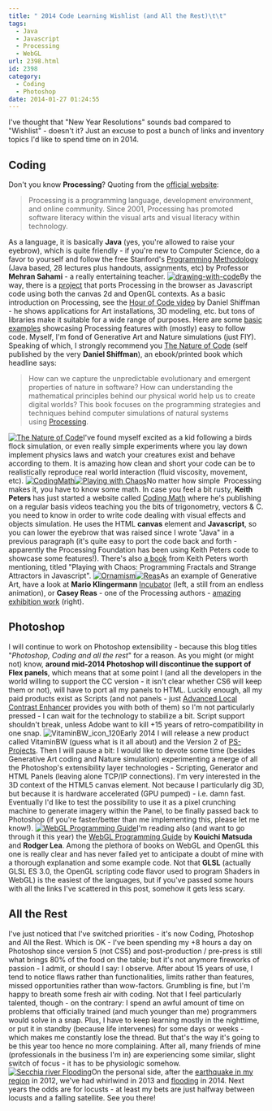 ```yaml
---
title: " 2014 Code Learning Wishlist (and All the Rest)\t\t"
tags:
  - Java
  - Javascript
  - Processing
  - WebGL
url: 2398.html
id: 2398
category:
  - Coding
  - Photoshop
date: 2014-01-27 01:24:55
---
```


I've thought that "New Year Resolutions" sounds bad compared to "Wishlist" - doesn't it? Just an excuse to post a bunch of links and inventory topics I'd like to spend time on in 2014.

Coding
------

Don't you know **Processing**? Quoting from the [official website](http://www.processing.org "Processing Foundation"):

> Processing is a programming language, development environment, and online community. Since 2001, Processing has promoted software literacy within the visual arts and visual literacy within technology.

As a language, it is basically **Java** (yes, you're allowed to raise your eyebrow), which is quite friendly - if you're new to Computer Science, do a favor to yourself and follow the free Stanford's [Programming Methodology](http://see.stanford.edu/see/courseinfo.aspx?coll=824a47e1-135f-4508-a5aa-866adcae1111 "Programming Methodology on Stanford") (Java based, 28 lectures plus handouts, assignments, etc) by Professor **Mehran Sahami** \- a really entertaining teacher. [![drawing-with-code](http://localhost:8888/wp-content/uploads/2014/01/drawing-with-code-150x112.jpg "Processing's Hour of Code")](http://hello.processing.org "Processing's Hour of Code")By the way, there is a [project](http://processingjs.org "ProcessingJS") that ports Processing in the browser as Javascript code using both the canvas 2d and OpenGL contexts. As a basic introduction on Processing, see the [Hour of Code video](http://hello.processing.org "Processing's Hour of Code") by Daniel Shiffman - he shows applications for Art installations, 3D modeling, etc. but tons of libraries make it suitable for a wide range of purposes. Here are some [basic examples](http://processing.org/examples/ "Processing examples") showcasing Processing features with (mostly) easy to follow code. Myself, I'm fond of Generative Art and Nature simulations (just FIY). Speaking of which, I strongly recommend you [The Nature of Code](http://natureofcode.com "The Nature of Code") (self published by the very **Daniel Shiffman**), an ebook/printed book which headline says:

> How can we capture the unpredictable evolutionary and emergent properties of nature in software? How can understanding the mathematical principles behind our physical world help us to create digital worlds? This book focuses on the programming strategies and techniques behind computer simulations of natural systems using [Processing](http://www.processing.org/).

[![The Nature of Code](http://localhost:8888/wp-content/uploads/2014/01/7749029626_04c08b4bed-150x112.jpg "Daniel Shiffman's The Nature of Code")](http://natureofcode.com "The Nature of Code")I've found myself excited as a kid following a birds flock simulation, or even really simple experiments where you lay down implement physics laws and watch your creatures exist and behave according to them. It is amazing how clean and short your code can be to realistically reproduce real world interaction (fluid viscosity, movement, etc). [![CodingMath](http://localhost:8888/wp-content/uploads/2014/01/CodingMath.png "Keith Peters' Coding Math")](http://codingmath.com "Coding Math")[![Playing with Chaos](http://localhost:8888/wp-content/uploads/2014/01/41irAMY9ktL._BO2204203200_PIsitb-sticker-arrow-clickTopRight35-76_AA278_PIkin4BottomRight-6922_AA300_SH20_OU01_-150x150.jpg)](http://www.amazon.com/Playing-Chaos-Programming-Attractors-JavaScript-ebook/dp/B00FA9CX2Y/)No matter how simple  Processing makes it, you have to know some math. In case you feel a bit rusty, **Keith Peters** has just started a website called [Coding Math](http://codingmath.com "Coding Math") where he's publishing on a regular basis videos teaching you the bits of trigonometry, vectors & C. you need to know in order to write code dealing with visual effects and objects simulation. He uses the HTML **canvas** element and **Javascript**, so you can lower the eyebrow that was raised since I wrote "Java" in a previous paragraph (it's quite easy to port the code back and forth - apparently the Processing Foundation has been using Keith Peters code to showcase some features!). There's also [a book](http://www.amazon.com/Playing-Chaos-Programming-Attractors-JavaScript-ebook/dp/B00FA9CX2Y/ "Playing with Chaos") from Keith Peters worth mentioning, titled "Playing with Chaos: Programming Fractals and Strange Attractors in Javascript". [![Ornamism](http://localhost:8888/wp-content/uploads/2014/01/Ornamism.png "Mario Klingermann (Quasimondo)")](http://incubator.quasimondo.com)[![Reas](http://localhost:8888/wp-content/uploads/2014/01/Reas.png "Casey Reas")](http://reas.com)As an example of Generative Art, have a look at **Mario Klingermann** [Incubator](http://incubator.quasimondo.com "Quasimondo") (left, a still from an endless animation), or **Casey Reas** \- one of the Processing authors - [amazing exhibition work](http://reas.com "Casey Reas") (right).

Photoshop
---------

I will continue to work on Photoshop extensibility - because this blog titles "_Photoshop, Coding and all the rest_" for a reason. As you might (or might not) know, **around mid-2014 Photoshop will discontinue the support of Flex panels**, which means that at some point I (and all the developers in the world willing to support the CC version - it isn't clear whether CS6 will keep them or not), will have to port all my panels to HTML. Luckily enough, all my paid products exist as Scripts (and not panels - just [Advanced Local Contrast Enhancer](http://cs-extensions.com/alce-advanced-local-contrast-enhancer/ "ALCE") provides you with both of them) so I'm not particularly pressed - I can wait for the technology to stabilize a bit. Script support shouldn't break, unless Adobe want to kill +15 years of retro-compatibility in one snap. ![VitaminBW_icon_120](http://localhost:8888/wp-content/uploads/2013/11/VitaminBW_icon_120.png)Early 2014 I will release a new product called VitaminBW (guess what is it all about) and the Version 2 of [PS-Projects](http://localhost:8888/2013/10/introducing-ps-projects-for-photoshop-cc-cs6/ "‘PS Projects’ for Photoshop CC/CS6"). Then I will pause a bit: I would like to devote some time (besides Generative Art coding and Nature simulation) experimenting a merge of all the Photoshop's extensibility layer technologies - Scripting, Generator and HTML Panels (leaving alone TCP/IP connections). I'm very interested in the 3D context of the HTML5 canvas element. Not because I particularly dig 3D, but because it is hardware accelerated (GPU pumped) - i.e. damn fast. Eventually I'd like to test the possibility to use it as a pixel crunching machine to generate imagery within the Panel, to be finally passed back to Photoshop (if you're faster/better than me implementing this, please let me know!). [![WebGL Programming Guide](http://localhost:8888/wp-content/uploads/2014/01/WebGL.png)](http://www.amazon.com/WebGL-Programming-Guide-Interactive-Graphics-ebook/dp/B00DS74080/ref=tmm_kin_title_0)I'm reading also (and want to go through it this year) the [WebGL Programming Guide](http://www.amazon.com/WebGL-Programming-Guide-Interactive-Graphics-ebook/dp/B00DS74080/ref=tmm_kin_title_0 "WebGL Programming Guide") by **Kouichi Matsuda** and **Rodger Lea**. Among the plethora of books on WebGL and OpenGL this one is really clear and has never failed yet to anticipate a doubt of mine with a thorough explanation and some example code. Not that **GLSL** (actually GLSL ES 3.0, the OpenGL scripting code flavor used to program Shaders in WebGL) is the easiest of the languages, but if you've passed some hours with all the links I've scattered in this post, somehow it gets less scary.

All the Rest
------------

I've just noticed that I've switched priorities - it's now Coding, Photoshop and All the Rest. Which is OK - I've been spending my +8 hours a day on Photoshop since version 5 (not CS5) and post-production / pre-press is still what brings 80% of the food on the table; but it's not anymore fireworks of passion - I admit, or should I say: I observe. After about 15 years of use, I tend to notice flaws rather than functionalities, limits rather than features, missed opportunities rather than wow-factors. Grumbling is fine, but I'm happy to breath some fresh air with coding. Not that I feel particularly talented, though - on the contrary: I spend an awful amount of time on problems that officially trained (and much younger than me) programmers would solve in a snap. Plus, I have to keep learning mostly in the nighttime, or put it in standby (because life intervenes) for some days or weeks - which makes me constantly lose the thread. But that's the way it's going to be this year too hence no more complaining. After all, many friends of mine (professionals in the business I'm in) are experiencing some similar, slight switch of focus - it has to be physiologic somehow. [![Secchia river Flooding ](http://localhost:8888/wp-content/uploads/2014/01/alluvione-150x112.jpg)](http://localhost:8888/wp-content/uploads/2014/01/alluvione.jpg)On the personal side, after the [earthquake in my region](http://localhost:8888/2012/06/earthquake-italy-emilia-romagna/ "Earthquake down time") in 2012, we've had whirlwind in 2013 and [flooding](http://sulpanaro.net/2014/01/25/foto-le-campagne-allagate-demilia-tra-camposanto-e-cavezzo-prima/ "#allertameteoER #alluvioneMO") in 2014. Next years the odds are for locusts - at least my bets are just halfway between locusts and a falling satellite. See you there!